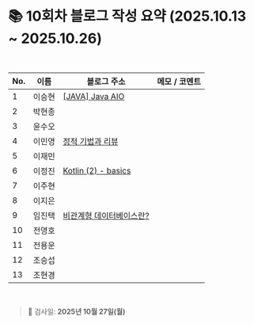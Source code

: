 # 📚 10회차 블로그 작성 요약 (2025.10.13 ~ 2025.10.26)

<br>

| No. | 이름  | 블로그 주소                                                 | 메모 / 코멘트 |
|-----|-----|--------------------------------------------------------|----------|
| 1   | 이승현 | [[JAVA] Java AIO](https://ssddo-story.tistory.com/73)  |          |
| 2   | 박현종 |                                                        |          |
| 3   | 윤수오 |                                                        |          |
| 4   | 이민영 | [정적 기법과 리뷰](https://stylish-minyoung.tistory.com/218)  |          |
| 5   | 이재민 |                                                        |          |
| 6   | 이정진 | [Kotlin (2) - basics](https://freshdev.tistory.com/79) |          |
| 7   | 이주현 |                                                        |          |
| 8   | 이지은 |                                                        |          |
| 9   | 임진택 | [비관계형 데이터베이스란?](https://taekt.tistory.com/48)          |          |
| 10  | 전영호 |                                                        |          |
| 11  | 전용운 |                                                        |          |
| 12  | 조승섭 |                                                        |          |
| 13  | 조현경 |                                                        |          |

<br>

> 📌 검사일: **2025년 10월 27일(월)**

